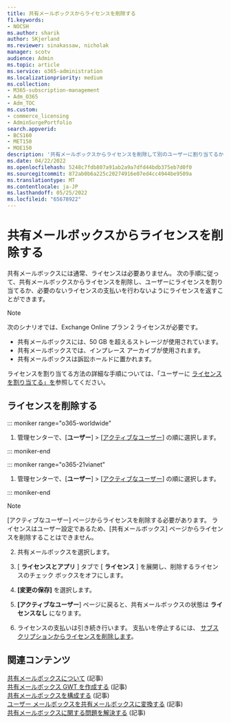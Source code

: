 ```yaml
---
title: 共有メールボックスからライセンスを削除する
f1.keywords:
- NOCSH
ms.author: sharik
author: SKjerland
ms.reviewer: sinakassaw, nicholak
manager: scotv
audience: Admin
ms.topic: article
ms.service: o365-administration
ms.localizationpriority: medium
ms.collection:
- M365-subscription-management
- Adm_O365
- Adm_TOC
ms.custom:
- commerce_licensing
- AdminSurgePortfolio
search.appverid:
- BCS160
- MET150
- MOE150
description: '共有メールボックスからライセンスを削除して別のユーザーに割り当てるか、ライセンスを返して支払いを行わないようにします。 '
ms.date: 04/22/2022
ms.openlocfilehash: 5248c7fdb807a91ab2a9a7dfd44bdb375eb7d0f0
ms.sourcegitcommit: 872ab0b6a225c20274916e07ed4cc4944be9509a
ms.translationtype: MT
ms.contentlocale: ja-JP
ms.lasthandoff: 05/25/2022
ms.locfileid: "65678922"
---
```

# <a name="remove-a-license-from-a-shared-mailbox"></a>共有メールボックスからライセンスを削除する

共有メールボックスには通常、ライセンスは必要ありません。 次の手順に従って、共有メールボックスからライセンスを削除し、ユーザーにライセンスを割り当てるか、必要のないライセンスの支払いを行わないようにライセンスを返すことができます。

> [!NOTE]
>
> 次のシナリオでは、Exchange Online プラン 2 ライセンスが必要です。
>
> - 共有メールボックスには、50 GB を超えるストレージが使用されています。
> - 共有メールボックスでは、インプレース アーカイブが使用されます。
> - 共有メールボックスは訴訟ホールドに置かれます。
> 
> ライセンスを割り当てる方法の詳細な手順については、「ユーザーに [ライセンスを割り当てる」を](/microsoft-365/admin/manage/assign-licenses-to-users)参照してください。 


## <a name="remove-the-license"></a>ライセンスを削除する

::: moniker range="o365-worldwide"

1. 管理センターで、[**ユーザー**] \> [<a href="https://go.microsoft.com/fwlink/p/?linkid=834822" target="_blank">アクティブなユーザー</a>] の順に選択します。

::: moniker-end

::: moniker range="o365-21vianet"

 1. 管理センターで、[**ユーザー**] \> [<a href="https://go.microsoft.com/fwlink/p/?linkid=850628" target="_blank">アクティブなユーザー</a>] の順に選択します。

::: moniker-end

   > [!NOTE]
   > [アクティブなユーザー] ページからライセンスを削除する必要があります。 ライセンスはユーザー設定であるため、[共有メールボックス] ページからライセンスを削除することはできません。
  
2. 共有メールボックスを選択します。

3. [ **ライセンスとアプリ** ] タブで [ **ライセンス** ] を展開し、削除するライセンスのチェック ボックスをオフにします。

4. **[変更の保存]** を選択します。

5. **[アクティブなユーザー**] ページに戻ると、共有メールボックスの状態は **ライセンスなし** になります。

6. ライセンスの支払いは引き続き行います。 支払いを停止するには、 [サブスクリプションからライセンスを削除します](../../commerce/licenses/buy-licenses.md)。

## <a name="related-content"></a>関連コンテンツ

[共有メールボックスについて](about-shared-mailboxes.md) (記事)\
[共有メールボックス GWT を作成する](create-a-shared-mailbox.md) (記事)\
[共有メールボックスを構成する](configure-a-shared-mailbox.md) (記事)\
[ユーザー メールボックスを共有メールボックスに変換する](convert-user-mailbox-to-shared-mailbox.md) (記事)\
[共有メールボックスに関する問題を解決する](resolve-issues-with-shared-mailboxes.md) (記事)
